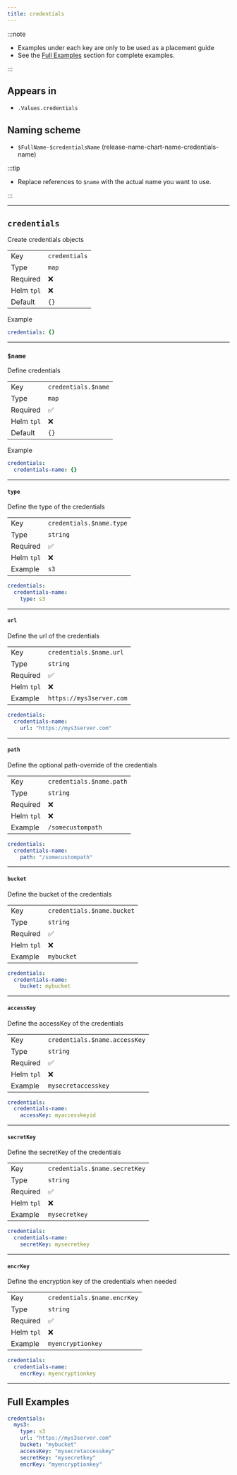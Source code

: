 ```yaml
---
title: credentials
---
```


:::note

- Examples under each key are only to be used as a placement guide
- See the [Full Examples](/common/credentials#full-examples) section for complete examples.

:::

## Appears in

- `.Values.credentials`

## Naming scheme

- `$FullName-$credentialsName` (release-name-chart-name-credentials-name)

:::tip

- Replace references to `$name` with the actual name you want to use.

:::

---

## `credentials`

Create credentials objects

|            |               |
| ---------- | ------------- |
| Key        | `credentials` |
| Type       | `map`         |
| Required   | ❌            |
| Helm `tpl` | ❌            |
| Default    | `{}`          |

Example

```yaml
credentials: {}
```

---

### `$name`

Define credentials

|            |                     |
| ---------- | ------------------- |
| Key        | `credentials.$name` |
| Type       | `map`               |
| Required   | ✅                  |
| Helm `tpl` | ❌                  |
| Default    | `{}`                |

Example

```yaml
credentials:
  credentials-name: {}
```

---

#### `type`

Define the type of the credentials

|            |                          |
| ---------- | ------------------------ |
| Key        | `credentials.$name.type` |
| Type       | `string`                 |
| Required   | ✅                       |
| Helm `tpl` | ❌                       |
| Example    | `s3`                     |

```yaml
credentials:
  credentials-name:
    type: s3
```

---

#### `url`

Define the url of the credentials

|            |                          |
| ---------- | ------------------------ |
| Key        | `credentials.$name.url`  |
| Type       | `string`                 |
| Required   | ✅                       |
| Helm `tpl` | ❌                       |
| Example    | `https://mys3server.com` |

```yaml
credentials:
  credentials-name:
    url: "https://mys3server.com"
```

---

#### `path`

Define the optional path-override of the credentials

|            |                          |
| ---------- | ------------------------ |
| Key        | `credentials.$name.path` |
| Type       | `string`                 |
| Required   | ❌                       |
| Helm `tpl` | ❌                       |
| Example    | `/somecustompath`        |

```yaml
credentials:
  credentials-name:
    path: "/somecustompath"
```

---

#### `bucket`

Define the bucket of the credentials

|            |                            |
| ---------- | -------------------------- |
| Key        | `credentials.$name.bucket` |
| Type       | `string`                   |
| Required   | ✅                         |
| Helm `tpl` | ❌                         |
| Example    | `mybucket`                 |

```yaml
credentials:
  credentials-name:
    bucket: mybucket
```

---

#### `accessKey`

Define the accessKey of the credentials

|            |                               |
| ---------- | ----------------------------- |
| Key        | `credentials.$name.accessKey` |
| Type       | `string`                      |
| Required   | ✅                            |
| Helm `tpl` | ❌                            |
| Example    | `mysecretaccesskey`           |

```yaml
credentials:
  credentials-name:
    accessKey: myaccesskeyid
```

---

#### `secretKey`

Define the secretKey of the credentials

|            |                               |
| ---------- | ----------------------------- |
| Key        | `credentials.$name.secretKey` |
| Type       | `string`                      |
| Required   | ✅                            |
| Helm `tpl` | ❌                            |
| Example    | `mysecretkey`                 |

```yaml
credentials:
  credentials-name:
    secretKey: mysecretkey
```

---

#### `encrKey`

Define the encryption key of the credentials when needed

|            |                             |
| ---------- | --------------------------- |
| Key        | `credentials.$name.encrKey` |
| Type       | `string`                    |
| Required   | ✅                          |
| Helm `tpl` | ❌                          |
| Example    | `myencryptionkey`           |

```yaml
credentials:
  credentials-name:
    encrKey: myencryptionkey
```

---

## Full Examples

```yaml
credentials:
  mys3:
    type: s3
    url: "https://mys3server.com"
    bucket: "mybucket"
    accessKey: "mysecretaccesskey"
    secretKey: "mysecretkey"
    encrKey: "myencryptionkey"
```
